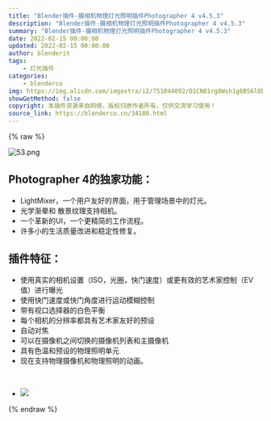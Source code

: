```yaml
---
title: "Blender插件-摄相机物理灯光照明插件Photographer 4 v4.5.3"
description: "Blender插件-摄相机物理灯光照明插件Photographer 4 v4.5.3"
summary: "Blender插件-摄相机物理灯光照明插件Photographer 4 v4.5.3"
date: 2022-02-15 00:00:00
updated: 2022-02-15 00:00:00
author: blenderit
tags: 
    - 灯光插件
categories:
    - blenderco
img: https://img.alicdn.com/imgextra/i2/751044092/O1CN01rg8Wsh1g6BS6lOb4e_!!751044092.png
showGetMethod: false
copyright: 本插件资源来自网络，版权归原作者所有，仅供交流学习使用！
source_link: https://blenderco.cn/34180.html
---
```


{% raw %}
<p><img class="aligncenter" src="https://img.alicdn.com/imgextra/i2/751044092/O1CN01rg8Wsh1g6BS6lOb4e_!!751044092.png" alt="53.png"></p><h2><strong>Photographer 4的独家功能：</strong></h2><ul>
<li>LightMixer，一个用户友好的界面，用于管理场景中的灯光。</li>
<li>光学渐晕和 散景纹理支持相机。</li>
<li>一个革新的UI，一个更精简的工作流程。</li>
<li>许多小的生活质量改进和稳定性修复。</li>
</ul><h2><strong>插件特征：</strong></h2><ul>
<li>使用真实的相机设置（ISO，光圈，快门速度）或更有效的艺术家控制（EV值）进行曝光</li>
<li>使用快门速度或快门角度进行运动模糊控制</li>
<li>带有视口选择器的白色平衡</li>
<li>每个相机的分辨率都具有艺术家友好的预设</li>
<li>自动对焦</li>
<li>可以在摄像机之间切换的摄像机列表和主摄像机</li>
<li>具有色温和预设的物理照明单元</li>
<li>现在支持物理摄像机和物理照明的动画。</li>
</ul><p> </p><ul>
<li><img src="https://img.c4dco.com/img/C4Dmx20220215233955.png"></li>
</ul>
<div style="display: none">blenderco</div>
{% endraw %}